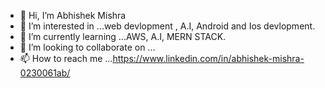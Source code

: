 - 👋 Hi, I’m Abhishek Mishra
- 👀 I’m interested in ...web devlopment , A.I, Android and Ios devlopment.
- 🌱 I’m currently learning ...AWS, A.I, MERN STACK.
- 💞️ I’m looking to collaborate on ...
- 📫 How to reach me ...https://www.linkedin.com/in/abhishek-mishra-0230061ab/

<!---
AbhiMishra-Now/AbhiMishra-Now is a Computer science engineer currently working on my✨ own project ✨ repository because its `README.md` (this file) appears on your GitHub profile.
You can click the Preview link to take a look at your changes.
--->
